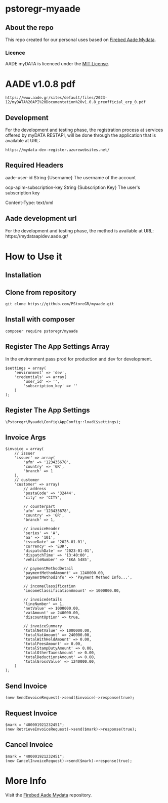 # pstoregr-myaade

## About the repo

<p>This repo created for our personal uses based on <a href="https://github.com/firebed/aade-mydata">Firebed Aade Mydata</a>.</p>

### Licence

<p>AADE myDATA is licenced under the <a href="https://opensource.org/licenses/MIT">MIT License</a>.</p>

# AADE v1.0.8 pdf

```
https://www.aade.gr/sites/default/files/2023-12/myDATA%20API%20Documentation%20v1.0.8_preofficial_erp_0.pdf
```

## Development

<p>For the development and testing phase, the registration process at
services offered by myDATA RESTAPI, will be done through the application that is
available at URL: </p>

```
https://mydata-dev-register.azurewebsites.net/
```

## Required Headers

<p>aade-user-id String {Username} The username of the account</p>
<p>ocp-apim-subscription-key String {Subscription Key} The user's subscription key</p>
<p>Content-Type: text/xml</p>

## Aade development url

<p>For the development and testing phase, the method is
available at URL: https://mydataapidev.aade.gr/</p>

# How to Use it

## Installation

## Clone from repository

```
git clone https://github.com/PStoreGR/myaade.git
```

## Install with composer

```
composer require pstoregr/myaade
```

## Register The App Settings Array

<p>In the environment pass prod for production and dev for development.</p>

```
$settings = array(
    'environment' => 'dev',
    'credentials' => array(
        'user_id' => '',
        'subscription_key' => ''
    )
);
```
## Register The App Settings

```
\Pstoregr\Myaade\Config\AppConfig::load($settings);
```

## Invoice Args

```
$invoice = array(
    // issuer
    'issuer' => array(
        'afm' => '123435678',
        'country' => 'GR',
        'branch' => 1
    ),
    // customer
    'customer' => array(
        // address
        'postaCode' => '32444',
        'city' => 'CITY',

        // counterpart
        'afm' => '123435678',
        'country' => 'GR',
        'branch' => 1,

        // invoiceHeader
        'series' => 'A',
        'aa' => '101',
        'issueDate' => '2023-01-01',
        'currency' => 'EUR',
        'dispatchDate' => '2023-01-01',
        'dispatchTime' => '13:40:00',
        'vehicleNumber' => 'EKA 5485',

        // paymentMethodDetail
        'paymentMethodAmount' => 1240000.00,
        'paymentMethodInfo' => 'Payment Method Info...',

        // incomeClassification
        'incomeClassificationAmount' => 1000000.00,

        // invoicedetails
        'lineNumber' => 1,
        'netValue' => 1000000.00,
        'vatAmount' => 240000.00,
        'discountOption' => true,

        // invoiceSummary    
        'totalNetValue' => 1000000.00,
        'totalVatAmount' => 240000.00,
        'totalWithHeldAmount' => 0.00,
        'totalFeesAmount' => 0.00,
        'totalStampDutyAmount' => 0.00,
        'totalOtherTaxesAmount' => 0.00,
        'totalDeductionsAmount' => 0.00,
        'totalGrossValue' => 1240000.00,
    )
);
```

## Send Invoice 

```
(new SendInvoiceRequest)->send($invoice)->response(true);
```

## Request Invoice 

```
$mark = "400001921232451";
(new RetrieveInvoiceRequest)->send($mark)->response(true);
```

## Cancel Invoice 

```
$mark = "400001921232451";
(new CancelInvoiceRequest)->send($mark)->response(true);
```

# More Info

<p>Visit the <a href="https://github.com/firebed/aade-mydata">Firebed Aade Mydata</a> repository.</p>